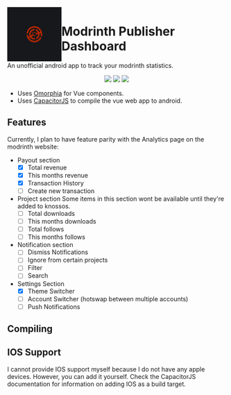 <img src="/resources/icon.png" width="125" height="auto" align="left" />

# Modrinth Publisher Dashboard

An unofficial android app to track your modrinth statistics.

<div align="center">
<img src="https://user-images.githubusercontent.com/93472213/231879232-db0f65a1-7a4e-4a6f-8bfc-eeffa099b7a4.png" width="auto" height="350px" />  
<img src="https://user-images.githubusercontent.com/93472213/231879101-0886958a-723d-4ab1-9766-68b87d06541b.png" width="auto" height="350px" />  
<img src="https://user-images.githubusercontent.com/93472213/231878677-fa5c9a92-990c-4952-b4a7-59a2394109ae.png" width="auto" height="350px" />  
</div>

- Uses [Omorphia](https://omorphia.modrinth.com/) for Vue components.
- Uses [CapacitorJS](https://capacitorjs.com/) to compile the vue web app to android.

## Features

Currently, I plan to have feature parity with the Analytics page on the modrinth website:

- Payout section
  + [x] Total revenue
  + [x] This months revenue
  + [x] Transaction History
  + [ ] Create new transaction
- Project section
  Some items in this section wont be available until they're added to knossos.
  + [ ] Total downloads
  + [ ] This months downloads
  + [ ] Total follows
  + [ ] This months follows
- Notification section
  + [ ] Dismiss Notifications
  + [ ] Ignore from certain projects
  + [ ] Filter
  + [ ] Search
- Settings Section
  + [x] Theme Switcher
  + [ ] Account Switcher (hotswap between multiple accounts)
  + [ ] Push Notifications

## Compiling

## IOS Support

I cannot provide IOS support myself because I do not have any apple devices. However, you can add it yourself. Check the CapacitorJS documentation for information on adding IOS as a build target.
